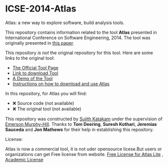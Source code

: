 # ICSE-2014-Atlas

Atlas: a new way to explore software, build analysis tools. 


This repository contains information related to the tool **Atlas** presented in International Conference on Software Engineering, 2014. The tool was originally presented in [this paper](http://dl.acm.org/citation.cfm?id=2591065).

This repository _is not_ the original repository for this tool. Here are some links to the original tool:
* [The Official Tool Page](http://www.ensoftcorp.com/atlas/)
* [Link to download Tool](http://www.ensoftcorp.com/atlas/download/)
* [A Demo of the Tool](http://www.ensoftcorp.com/atlas/developers/)
* [Instructions on how to download and use Atlas](http://www.ensoftcorp.com/atlas/getting-started-with-atlas/#Installation)

In this repository, for Atlas you will find:
* :x: Source code (not available)
* :x: The original tool (not available)

This repository was constructed by [Sujith Katakam](https://github.com/sujithktkm) under the supervision of [Emerson Murphy-Hill](https://github.com/CaptainEmerson). Thanks to **Tom Deering**, **Suresh Kothari**, **Jeremias Sauceda** and **Jon Mathews** for their help in establishing this repository.




License:

Atlas is now a commercial tool, it is not uder opensource licese.But users or organizations can get Free license from website.
[Free License for Atlas Lite](http://www.ensoftcorp.com/atlas/lite/) , [Academic License](http://www.ensoftcorp.com/atlas/academic-license/)
